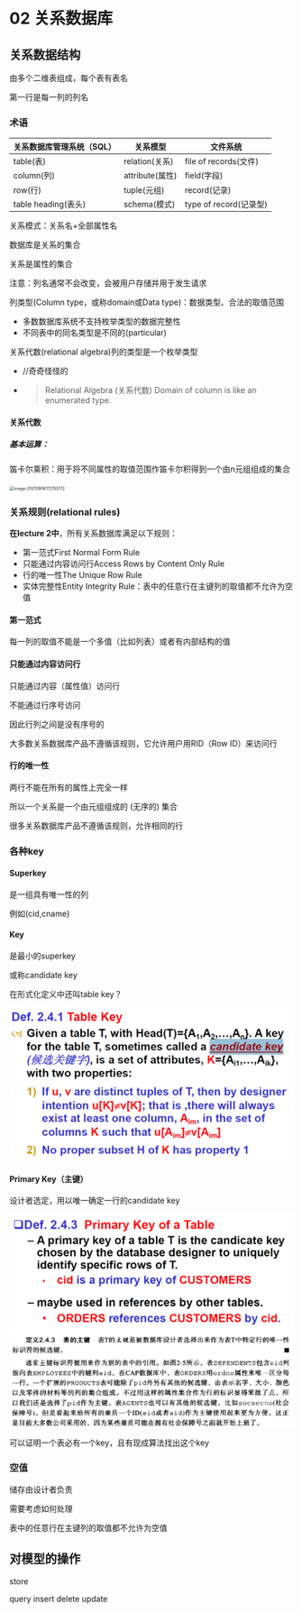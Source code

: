 

# 02 关系数据库

## 关系数据结构

由多个二维表组成，每个表有表名

第一行是每一列的列名

### 术语

| 关系数据库管理系统（SQL） | 关系模型        | 文件系统               |
| ------------------------- | --------------- | ---------------------- |
| table(表)                 | relation(关系)  | file of records(文件)  |
| column(列)                | attribute(属性) | field(字段)            |
| row(行)                   | tuple(元组)     | record(记录)           |
| table heading(表头)       | schema(模式)    | type of record(记录型) |

关系模式：关系名+全部属性名

数据库是关系的集合

关系是属性的集合

注意：列名通常不会改变，会被用户存储并用于发生请求

列类型(Column type，或称domain或Data type)：数据类型、合法的取值范围

* 多数数据库系统不支持枚举类型的数据完整性
* 不同表中的同名类型是不同的(particular)

关系代数(relational algebra)列的类型是一个枚举类型

* //奇奇怪怪的

* > Relational Algebra (关系代数)
  > Domain of column is like an enumerated type.

#### 关系代数

##### 基本运算：

笛卡尔乘积：用于将不同属性的取值范围作笛卡尔积得到一个由n元组组成的集合

<img src="C:\Users\10643\AppData\Roaming\Typora\typora-user-images\image-20210906172153172.png"   alt="image-20210906172153172" style="zoom:50%;" />



### 关系规则(relational rules)

**在lecture 2中**，所有关系数据库满足以下规则：

* 第一范式First Normal Form Rule
* 只能通过内容访问行Access Rows by Content Only Rule
* 行的唯一性The Unique Row Rule
* 实体完整性Entity Integrity Rule：表中的任意行在主键列的取值都不允许为空值

#### 第一范式

每一列的取值不能是一个多值（比如列表）或者有内部结构的值

#### 只能通过内容访问行

只能通过内容（属性值）访问行

不能通过行序号访问

因此行列之间是没有序号的

大多数关系数据库产品不遵循该规则，它允许用户用RID（Row ID）来访问行

#### 行的唯一性

两行不能在所有的属性上完全一样

所以一个关系是一个由元组组成的 (无序的) 集合

很多关系数据库产品不遵循该规则，允许相同的行

### 各种key

#### Superkey

是一组具有唯一性的列

例如(cid,cname)

#### Key

是最小的superkey

或称candidate key

在形式化定义中还叫table key？

<img src="02.assets/image-20210913164950312.png"   alt="image-20210913164950312" style="zoom:67%;" />

#### Primary Key（主键）

设计者选定，用以唯一确定一行的candidate key

<img src="02.assets/image-20210913170214262.png"   alt="image-20210913170214262" style="zoom:67%;" />

<img src="02.assets/image-20210913170421031.png"   alt="image-20210913170421031" style="zoom:67%;" />

可以证明一个表必有一个key，且有现成算法找出这个key

### 空值

储存由设计者负责

需要考虑如何处理

表中的任意行在主键列的取值都不允许为空值



## 对模型的操作

store

query insert delete update

